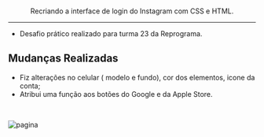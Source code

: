 <p align="center">

  <br />
  Recriando a interface de login do Instagram com CSS e HTML.
</p>

<hr />

- Desafio prático realizado para turma 23 da Reprograma.

## Mudanças Realizadas
 
 - Fiz alterações no celular ( modelo e fundo), cor dos elementos, icone da conta;
 - Atribui uma função aos botões do Google e da Apple Store.
 <br />

  
![pagina](https://user-images.githubusercontent.com/123701331/227747354-d593744a-2c64-4247-a15f-35bcf9515cfd.png)

